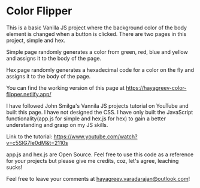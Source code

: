 # Color Flipper

This is a basic Vanilla JS project where the background color of the body element is changed when a button is clicked. There are two pages in this project, simple and hex.

Simple page randomly generates a color from green, red, blue and yellow and assigns it to the body of the page.

Hex page randomly generates a hexadecimal code for a color on the fly and assigns it to the body of the page.

You can find the working version of this page at https://hayagreev-color-flipper.netlify.app/

I have followed John Smilga's Vannila JS projects tutorial on YouTube and built this page. I have not designed the CSS. I have only built the JavaScript functionality(app.js for simple and hex.js for hex) to gain a better understanding and grasp on my JS skills.

Link to the tutorial: https://www.youtube.com/watch?v=c5SIG7Ie0dM&t=2110s

app.js and hex.js are Open Source. Feel free to use this code as a reference for your projects but please give me credits, coz, let's agree, leaching sucks!

Feel free to leave your comments at hayagreev.varadarajan@outlook.com!